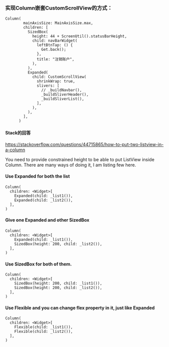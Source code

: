 ### 实现Column嵌套CustomScrollView的方式：


```
Column(
        mainAxisSize: MainAxisSize.max,
        children: [
          SizedBox(
            height: 44 + ScreenUtil().statusBarHeight,
            child: navBarWidget(
              leftBtnTap: () {
                Get.back();
              },
              title: "注销账户",
            ),
          ),
          Expanded(
            child: CustomScrollView(
              shrinkWrap: true,
              slivers: [
                // _buildNavbar(),
                _buildSliverHeader(),
                _buildSliverList(),
              ],
            ),
          ),
        ],
      )
```

#### Stack的回答
https://stackoverflow.com/questions/44715865/how-to-put-two-listview-in-a-column

You need to provide constrained height to be able to put ListView inside Column. There are many ways of doing it, I am listing few here.

#### Use Expanded for both the list


```
Column(
  children: <Widget>[
    Expanded(child: _list1()),
    Expanded(child: _list2()),
  ],
)
```

#### Give one Expanded and other SizedBox


```
Column(
  children: <Widget>[
    Expanded(child: _list1()),
    SizedBox(height: 200, child: _list2()),
  ],
)
```

#### Use SizedBox for both of them.


```
Column(
  children: <Widget>[
    SizedBox(height: 200, child: _list1()),
    SizedBox(height: 200, child: _list2()),
  ],
)
```

#### Use Flexible and you can change flex property in it, just like Expanded


```
Column(
  children: <Widget>[
    Flexible(child: _list1()),
    Flexible(child: _list2()),
  ],
)
```